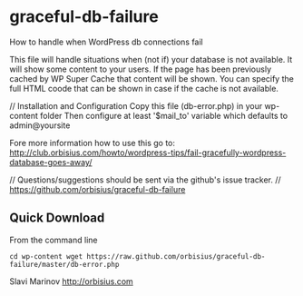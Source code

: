 graceful-db-failure
===================

How to handle when WordPress db connections fail

This file will handle situations when (not if) your database is not available.
It will show some content to your users. If the page has been previously cached by WP Super Cache
that content will be shown. You can specify the full HTML coode that can be shown in case if the cache is not available.

// Installation and Configuration
Copy this file (db-error.php) in your wp-content folder
Then configure at least '$mail_to' variable which defaults to admin@yoursite

Fore more information how to use this go to:
http://club.orbisius.com/howto/wordpress-tips/fail-gracefully-wordpress-database-goes-away/

// Questions/suggestions should be sent via the github's issue tracker.
// https://github.com/orbisius/graceful-db-failure

Quick Download
----------------

From the command line

`
cd wp-content
wget https://raw.github.com/orbisius/graceful-db-failure/master/db-error.php
`

Slavi Marinov
<a href='http://orbisius.com/' target='_blank' title="WordPress Plugin Development, WordPress Plugins">http://orbisius.com</a>
